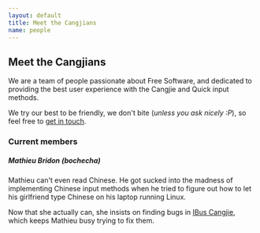 ```yaml
---
layout: default
title: Meet the Cangjians
name: people
---
```


## Meet the Cangjians

We are a team of people passionate about Free Software, and dedicated to
providing the best user experience with the Cangjie and Quick input methods.

We try our best to be friendly, we don't bite (*unless you ask nicely :P*), so
feel free to [get in touch](/contact.html).

### Current members

##### Mathieu Bridon (bochecha)

Mathieu can't even read Chinese. He got sucked into the madness of
implementing Chinese input methods when he tried to figure out how to let his
girlfriend type Chinese on his laptop running Linux.

Now that she actually can, she insists on finding bugs in
[IBus Cangjie](/projects/ibus-cangjie), which keeps Mathieu busy trying to fix
them.
